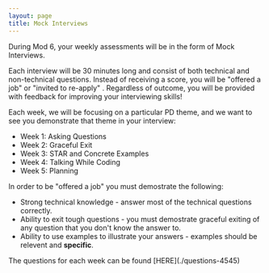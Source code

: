 ```yaml
---
layout: page
title: Mock Interviews
---
```


During Mod 6, your weekly assessments will be in the form of Mock Interviews.

Each interview will be 30 minutes long and consist of both technical and non-technical questions.  Instead of receiving a score, you will be "offered a job" or "invited to re-apply" .  Regardless of outcome, you will be provided with feedback for improving your interviewing skills!

Each week, we will be focusing on a particular PD theme, and we want to see you demonstrate that theme in your interview:
* Week 1: Asking Questions
* Week 2: Graceful Exit
* Week 3: STAR and Concrete Examples
* Week 4: Talking While Coding
* Week 5: Planning

In order to be "offered a job" you must demostrate the following:
* Strong technical knowledge - answer most of the technical questions correctly.
* Ability to exit tough questions - you must demostrate graceful exiting of any question that you don't know the answer to.
* Ability to use examples to illustrate your answers - examples should be relevent and **specific**.

<section class='instructor-notes' markdown='1'>
The questions for each week can be found [HERE](./questions-4545)
</section>